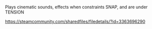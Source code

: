Plays cinematic sounds, effects when constraints SNAP, and are under TENSION

https://steamcommunity.com/sharedfiles/filedetails/?id=3363696290

